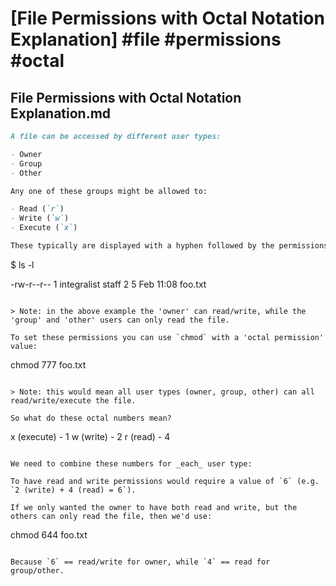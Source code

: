 # [File Permissions with Octal Notation Explanation] #file #permissions #octal

## File Permissions with Octal Notation Explanation.md

```markdown
A file can be accessed by different user types:

- Owner
- Group
- Other

Any one of these groups might be allowed to:

- Read (`r`)
- Write (`w`)
- Execute (`x`)

These typically are displayed with a hyphen followed by the permissions for the user type (e.g. `-rwx-rwx-rwx`):

```
$ ls -l

-rw-r--r--  1 integralist  staff      2  5 Feb 11:08 foo.txt
```

> Note: in the above example the 'owner' can read/write, while the 'group' and 'other' users can only read the file.

To set these permissions you can use `chmod` with a 'octal permission' value:

```
chmod 777 foo.txt
```

> Note: this would mean all user types (owner, group, other) can all read/write/execute the file.

So what do these octal numbers mean?

```
x (execute) - 1
w (write)   - 2
r (read)    - 4 
```

We need to combine these numbers for _each_ user type:

To have read and write permissions would require a value of `6` (e.g. `2 (write) + 4 (read) = 6`).

If we only wanted the owner to have both read and write, but the others can only read the file, then we'd use:

```
chmod 644 foo.txt
```

Because `6` == read/write for owner, while `4` == read for group/other.
```

